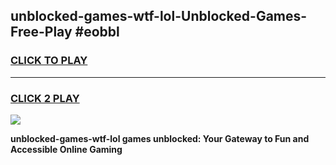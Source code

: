 
## unblocked-games-wtf-lol-Unblocked-Games-Free-Play #eobbl
<h3>
<a href="https://us.freeplayer.one?title=unblocked-games-wtf-lol&ref=9M">CLICK TO PLAY</a></h3>
<hr>

<h3>
<a href="https://us.freeplayer.one?title=unblocked-games-wtf-lol&ref=9M">CLICK 2 PLAY</a>
  
</h3>

<a href="https://us.freeplayer.one?title=unblocked-games-wtf-lol&ref=9M"><img src="https://clearcache.store/games.png"></a>


**unblocked-games-wtf-lol games unblocked: Your Gateway to Fun and Accessible Online Gaming**

